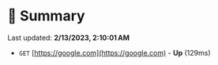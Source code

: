 # 📖 Summary
Last updated: **2/13/2023, 2:10:01 AM**

- `GET` [https://google.com](https://google.com) - **Up** (129ms)
